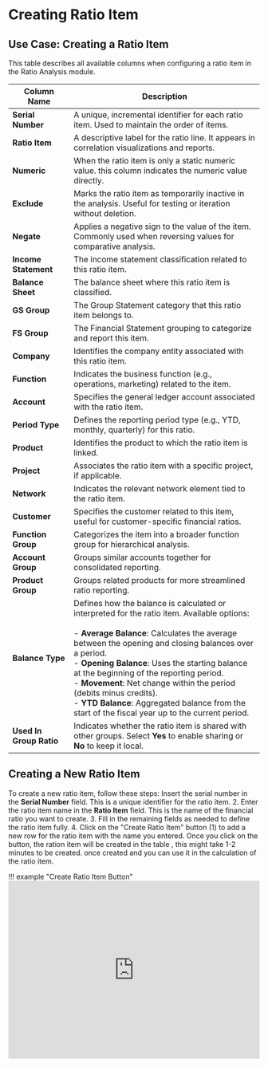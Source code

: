 # **Creating Ratio Item**


## Use Case: Creating a Ratio Item

This table describes all available columns when configuring a ratio item in the Ratio Analysis module.

| **Column Name**         | **Description** |
|-------------------------|-----------------|
| **Serial Number**       | A unique, incremental identifier for each ratio item. Used to maintain the order of items. |
| **Ratio Item**          | A descriptive label for the ratio line. It appears in correlation visualizations and reports. |
| **Numeric**             | When the ratio item is only a static numeric value. this column indicates the numeric value directly. |
| **Exclude**             | Marks the ratio item as temporarily inactive in the analysis. Useful for testing or iteration without deletion. |
| **Negate**              | Applies a negative sign to the value of the item. Commonly used when reversing values for comparative analysis. |
| **Income Statement**    | The income statement classification related to this ratio item. |
| **Balance Sheet**       | The balance sheet where this ratio item is classified. |
| **GS Group**            | The Group Statement category that this ratio item belongs to. |
| **FS Group**            | The Financial Statement grouping to categorize and report this item. |
| **Company**             | Identifies the company entity associated with this ratio item. |
| **Function**            | Indicates the business function (e.g., operations, marketing) related to the item. |
| **Account**             | Specifies the general ledger account associated with the ratio item. |
| **Period Type**         | Defines the reporting period type (e.g., YTD, monthly, quarterly) for this ratio. |
| **Product**             | Identifies the product to which the ratio item is linked. |
| **Project**             | Associates the ratio item with a specific project, if applicable. |
| **Network**             | Indicates the relevant network element tied to the ratio item. |
| **Customer**            | Specifies the customer related to this item, useful for customer-specific financial ratios. |
| **Function Group**      | Categorizes the item into a broader function group for hierarchical analysis. |
| **Account Group**       | Groups similar accounts together for consolidated reporting. |
| **Product Group**       | Groups related products for more streamlined ratio reporting. |
| **Balance Type**        | Defines how the balance is calculated or interpreted for the ratio item. Available options: <br><br> - **Average Balance**: Calculates the average between the opening and closing balances over a period.<br> - **Opening Balance**: Uses the starting balance at the beginning of the reporting period.<br> - **Movement**: Net change within the period (debits minus credits).<br> - **YTD Balance**: Aggregated balance from the start of the fiscal year up to the current period.|
| **Used In Group Ratio** | Indicates whether the ratio item is shared with other groups. Select **Yes** to enable sharing or **No** to keep it local. |


## Creating a New Ratio Item
To create a new ratio item, follow these steps:
Insert the serial number in the **Serial Number** field.  This is a unique identifier for the ratio item.
2. Enter the ratio item name in the **Ratio Item** field.  This is the name of the financial ratio you want to create.
3. Fill in the remaining fields as needed to define the ratio item fully.
4. Click on the "Create Ratio Item" button (1) to add a new row for the ratio item with the name you entered. Once you click on the button, the ration item will be created in the table , this might take 1-2 minutes to be created. once created and you can use it in the calculation of the ratio item.

!!! example "Create Ratio Item Button"
    <iframe frameborder="0" style="width:100%;height:357px;" src="https://viewer.diagrams.net/?tags=%7B%7D&lightbox=1&highlight=0000ff&edit=_blank&layers=1&nav=1&title=ratio_analysis_ksa.drawio&page-id=pryP_8vYTykO-8-kc3v9&dark=auto#Uhttps%3A%2F%2Fdrive.google.com%2Fuc%3Fid%3D1hKgOcEDgKFqvXKH_T1YuvhA6f-4lwTjP%26export%3Ddownload"></iframe>